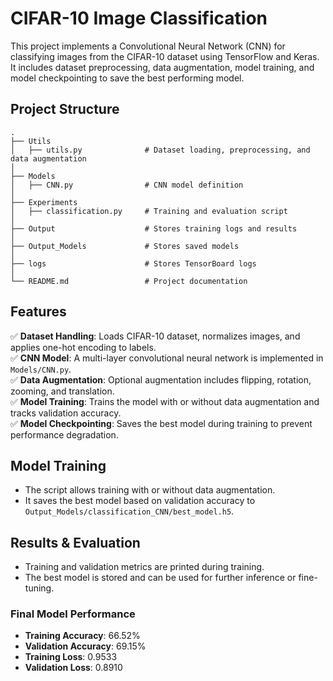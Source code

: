 # CIFAR-10 Image Classification

This project implements a Convolutional Neural Network (CNN) for classifying images from the CIFAR-10 dataset using TensorFlow and Keras. It includes dataset preprocessing, data augmentation, model training, and model checkpointing to save the best performing model.

## Project Structure

```
.
├── Utils
│   ├── utils.py              # Dataset loading, preprocessing, and data augmentation
│
├── Models
│   ├── CNN.py                # CNN model definition
│
├── Experiments
│   ├── classification.py     # Training and evaluation script
│
├── Output                    # Stores training logs and results
│
├── Output_Models             # Stores saved models
│
├── logs                      # Stores TensorBoard logs
│
└── README.md                 # Project documentation
```

## Features

✅ **Dataset Handling**: Loads CIFAR-10 dataset, normalizes images, and applies one-hot encoding to labels.\
✅ **CNN Model**: A multi-layer convolutional neural network is implemented in `Models/CNN.py`.\
✅ **Data Augmentation**: Optional augmentation includes flipping, rotation, zooming, and translation.\
✅ **Model Training**: Trains the model with or without data augmentation and tracks validation accuracy.\
✅ **Model Checkpointing**: Saves the best model during training to prevent performance degradation.


## Model Training

- The script allows training with or without data augmentation.
- It saves the best model based on validation accuracy to `Output_Models/classification_CNN/best_model.h5`.

## Results & Evaluation

- Training and validation metrics are printed during training.
- The best model is stored and can be used for further inference or fine-tuning.

### Final Model Performance

- **Training Accuracy**: 66.52%
- **Validation Accuracy**: 69.15%
- **Training Loss**: 0.9533
- **Validation Loss**: 0.8910